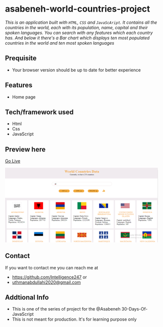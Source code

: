 # asabeneh-world-countries-project
*This is an application built with `HTML`, `CSS` and `JavaScAript`. It contains all the countries in the world, each with its population, name, capital and their spoken languages. You can search with any features which each country has. And below it there's a Bar chart which displays ten most populated countries in the world and ten most spoken languages*
## Prequisite
- Your browser version should be up to date for better experience
## Features
- Home page
## Tech/framework used
- Html
- Css
- JavaScript
## Preview here
[Go Live](https://stately-kataifi-5e13a1.netlify.app)

![screenshot](./media/sketch.png)
## Contact
If you want to contact me you can reach me at
- https://github.com/Intelligence247 or
- uthmanabdullahi2020@gmail.com
## Addtional Info
- This is one of the series of project for the @Asabeneh 30-Days-Of-JavaScript
- This is not meant for production. It's for learning purpose only
